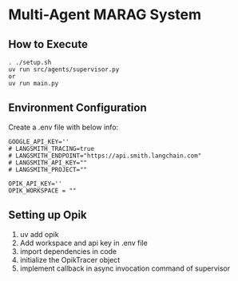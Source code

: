 # Multi-Agent MARAG System

## How to Execute

    . ./setup.sh
    uv run src/agents/supervisor.py
    or
    uv run main.py

## Environment Configuration

Create a .env file with below info:

```env
GOOGLE_API_KEY=''
# LANGSMITH_TRACING=true
# LANGSMITH_ENDPOINT="https://api.smith.langchain.com"
# LANGSMITH_API_KEY=""
# LANGSMITH_PROJECT=""

OPIK_API_KEY=''
OPIK_WORKSPACE = ""
```

## Setting up Opik

1. uv add opik
2. Add workspace and api key in .env file
3. import dependencies in code
4. initialize the OpikTracer object
5. implement callback in async invocation command of supervisor